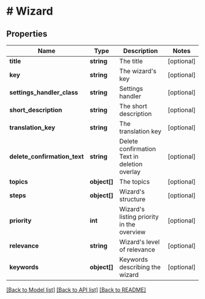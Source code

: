 # # Wizard

## Properties

Name | Type | Description | Notes
------------ | ------------- | ------------- | -------------
**title** | **string** | The title | [optional] 
**key** | **string** | The wizard&#39;s key | [optional] 
**settings_handler_class** | **string** | Settings handler | [optional] 
**short_description** | **string** | The short description | [optional] 
**translation_key** | **string** | The translation key | [optional] 
**delete_confirmation_text** | **string** | Delete confirmation Text in deletion overlay | [optional] 
**topics** | **object[]** | The topics | [optional] 
**steps** | **object[]** | Wizard&#39;s structure | [optional] 
**priority** | **int** | Wizard&#39;s listing priority in the overview | [optional] 
**relevance** | **string** | Wizard&#39;s level of relevance | [optional] 
**keywords** | **object[]** | Keywords describing the wizard | [optional] 

[[Back to Model list]](../../README.md#documentation-for-models) [[Back to API list]](../../README.md#documentation-for-api-endpoints) [[Back to README]](../../README.md)


